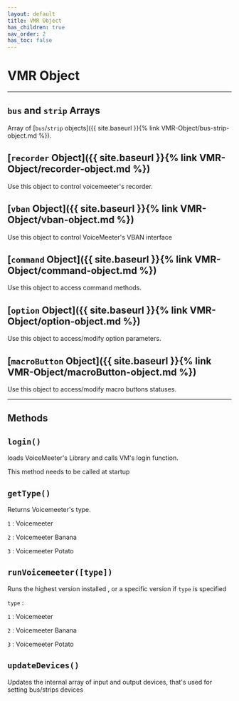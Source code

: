 ```yaml
---
layout: default
title: VMR Object
has_children: true
nav_order: 2
has_toc: false
---
```


# VMR Object

---

## `bus` and `strip` Arrays
Array of [`bus`/`strip` objects]({{ site.baseurl }}{% link VMR-Object/bus-strip-object.md %}).

## [`recorder` Object]({{ site.baseurl }}{% link VMR-Object/recorder-object.md %})
Use this object to control voicemeeter's recorder.

## [`vban` Object]({{ site.baseurl }}{% link VMR-Object/vban-object.md %})
Use this object to control VoiceMeeter's VBAN interface

## [`command` Object]({{ site.baseurl }}{% link VMR-Object/command-object.md %})
Use this object to access command methods.

## [`option` Object]({{ site.baseurl }}{% link VMR-Object/option-object.md %})
Use this object to access/modify option parameters.

## [`macroButton` Object]({{ site.baseurl }}{% link VMR-Object/macroButton-object.md %})
Use this object to access/modify macro buttons statuses.

---

## Methods

## `login()`
loads VoiceMeeter's Library and calls VM's login function.

This method needs to be called at startup
## `getType()`
Returns Voicemeeter's type.

`1` : Voicemeeter

`2` : Voicemeeter Banana

`3` : Voicemeeter Potato
## `runVoicemeeter([type])`
Runs the highest version installed , or a specific version if `type` is specified

`type` : 

`1` : Voicemeeter

`2` : Voicemeeter Banana

`3` : Voicemeeter Potato
## `updateDevices()`
Updates the internal array of input and output devices, that's used for setting bus/strips devices
 
